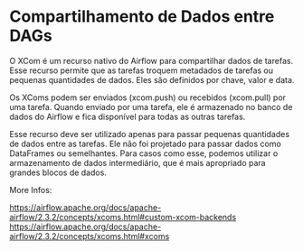 
# Compartilhamento de Dados entre DAGs

O XCom é um recurso nativo do Airflow para compartilhar dados de tarefas. Esse recurso permite que as tarefas troquem metadados de tarefas ou pequenas quantidades de dados. Eles são definidos por chave, valor e data.

Os XComs podem ser enviados (xcom.push) ou recebidos (xcom.pull) por uma tarefa. Quando enviado por uma tarefa, ele é armazenado no banco de dados do Airflow e fica disponível para todas as outras tarefas.

Esse recurso deve ser utilizado apenas para passar pequenas quantidades de dados entre as tarefas. Ele não foi projetado para passar dados como DataFrames ou semelhantes. Para casos como esse, podemos utilizar o armazenamento de dados intermediário, que é mais apropriado para grandes blocos de dados.

More Infos:

https://airflow.apache.org/docs/apache-airflow/2.3.2/concepts/xcoms.html#custom-xcom-backends
https://airflow.apache.org/docs/apache-airflow/2.3.2/concepts/xcoms.html#xcoms